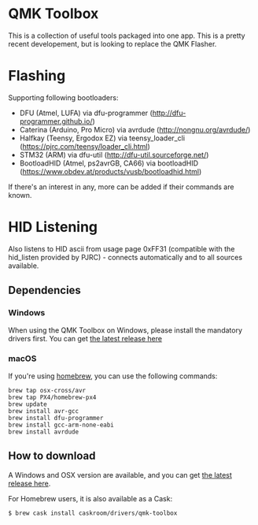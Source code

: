 # QMK Toolbox

This is a collection of useful tools packaged into one app. This is a pretty recent developement, but is looking to replace the QMK Flasher.

# Flashing

Supporting following bootloaders:
 - DFU (Atmel, LUFA) via dfu-programmer (http://dfu-programmer.github.io/)
 - Caterina (Arduino, Pro Micro) via avrdude (http://nongnu.org/avrdude/)
 - Halfkay (Teensy, Ergodox EZ) via teensy_loader_cli (https://pjrc.com/teensy/loader_cli.html)
 - STM32 (ARM) via dfu-util (http://dfu-util.sourceforge.net/)
 - BootloadHID (Atmel, ps2avrGB, CA66) via bootloadHID (https://www.obdev.at/products/vusb/bootloadhid.html)
 
If there's an interest in any, more can be added if their commands are known.
 
# HID Listening
 
Also listens to HID ascii from usage page 0xFF31 (compatible with the hid_listen provided by PJRC) - connects automatically and to all sources available.

## Dependencies

### Windows
When using the QMK Toolbox on Windows, please install the mandatory drivers first. You can get [the latest release here](https://github.com/qmk/qmk_driver_installer/releases)

### macOS
If you're using [homebrew](http://brew.sh/), you can use the following commands:

    brew tap osx-cross/avr
    brew tap PX4/homebrew-px4
    brew update
    brew install avr-gcc
    brew install dfu-programmer
    brew install gcc-arm-none-eabi
    brew install avrdude

## How to download

A Windows and OSX version are available, and you can get [the latest release here](https://github.com/qmk/qmk_toolbox/releases).

For Homebrew users, it is also available as a Cask:

```
$ brew cask install caskroom/drivers/qmk-toolbox
```
